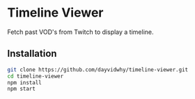 # Timeline Viewer
Fetch past VOD's from Twitch to display a timeline.

## Installation
```bash
git clone https://github.com/dayvidwhy/timeline-viewer.git
cd timeline-viewer
npm install
npm start
```
